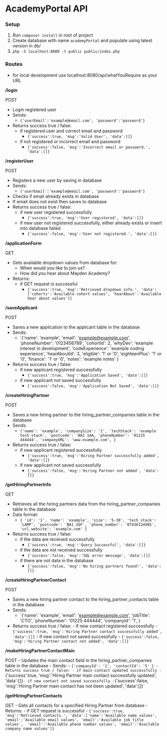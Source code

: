 # AcademyPortal API

### Setup

1. Run `composer install` in root of project
2. Create database with name `academyPortal` and populate using latest version in db/
3. `php -S localhost:8080 -t public public/index.php`

### Routes
- for local development use localhost:8080/api/whatYouRequire as your URL

**/login**

POST
- Login registered user
- Sends:
	- `{'userEmail':'example@email.com', 'password':'password'}`
- Returns success true / false:
	- if registered user and correct email and password
		- `{'success':true, 'msg':'Valid User', 'data':[]}`  
	- if not registered or incorrect email and password
		- `{'success':false, 'msg':'Incorrect email or password.', 'data':[]}`


**/registerUser**

POST
- Registers a new user by saving in database
- Sends:
	- `{'userEmail':'example@email.com', 'password':'password'}`
- Checks if email already exists in database
- If email does not exist then saves to database
- Returns success true / false:
	- if new user registered successfully
		- `{'success':true, 'msg':'User registered', 'data':[]}`
	- if new user not registered successfully, either already exists or insert into database failed
		- `{'success':false, 'msg':'User not registered.', 'data':[]}`


**/applicationForm**

GET
- Gets available dropdown values from database for:
	- When would you like to join us? 
	- How did you hear about Mayden Academy? 
- Returns:
	- if GET request is successful
		- `{'success':true, 'msg':'Retrieved dropdown info.', 'data':['cohorts':'Available cohort values', 'hearAbout':'Available hear about values']}`


**/saveApplicant**

POST
- Saves a new application to the applicant table in the database
- Sends:
	- `{'name': 'example',
   	    'email': 'example@example.com',
 	    'phoneNumber': '0123456789',
	    'cohortId': 2,
	    'whyDev': 'example interest in development',
	    'codeExperience': 'example coding experience',
	    'hearAboutId': 3,
	    'eligible': '1' or '0',
	    'eighteenPlus': '1' or '0',
	    'finance': '1' or '0',
	    'notes': 'example notes'
	   }
- Returns success true / false:
	- if new applicant registered successfully
		- `{'success':true, 'msg':'Application Saved', 'data':[]}`
	- if new applicant not saved successfully
		- `{'success':false, 'msg':'Application Not Saved', 'data':[]}`

**/createHiringPartner**

POST
- Saves a new hiring partner to the hiring_partner_companies table in the database
- Sends:
	- `{'name': 'example',
   	    'companySize': '1',
 	    'techStack': 'example tech stack',
	    'postcode': 'BA1 1AA,
	    'phoneNumber': '01225 444444',
	    'companyURL': 'www.example.com',
	   }`
- Returns success true / false:
	- if new applicant registered successfully
		- `{'success':true, 'msg':'Hiring Partner successfully added', 'data':[]}`
	- if new applicant not saved successfully
		- `{'success':false, 'msg':'Hiring Partner not added', 'data':[]}`
		

**/getHiringPartnerInfo**

GET
- Retrieves all the hiring partners data from the hiring_partner_companies table in the database
- Data format:
    - `{
        'id': '1',
        'name': 'example',
        'size': '5-30',
        'tech_stack': 'LAMP',
        'postcode': 'BA1 2QF',
        'phone_number': '07436124985',
        'url_website': 'example.com'
        }`
- Returns success true / false:
    - if the data are received successfully
        - `{'success':true, 'msg':'Query Successful', 'data':[]}`
    - if the data are not received successfully
        - `{'success':false, 'msg':'SQL error message', 'data':[]}`
    - if there are not data in the database
        - `{'success':false, 'msg':'No hiring partners found!', 'data':[]}`
        
**/createHiringPartnerContact**
        
POST
- Saves a new hiring partner contact to the hiring_partner_contacts table in the database
- Sends:
  - `{'name': 'example',
                  'email': 'example@example.com',
                  'jobTitle': 'CTO',
                  'phoneNumber': '01225 444444',
                  'companyId': '1',
                 }          
- Returns success true / false:
            - if new contact registered successfully
                - `{'success':true, 'msg':'Hiring Partner contact successfully added', 'data':[]}`
            - if new contact not saved successfully
                - `{'success':false, 'msg':'Hiring Partner contact not added', 'data':[]}`        
                
**/makeHiringPartnerContactMain**        
        
POST
        - Updates the main contact field in the hiring_partner_companies table in the database
        - Sends:
            - `{'companyId': '1',
                'contactId': '5'
               }
        - Returns success true / false:
            - if main contact updated successfully
                - `{'success':true, 'msg':'Hiring Partner main contact successfully updated', 'data':[]}`
            - if new contact not saved successfully
                - `{'success':false, 'msg':'Hiring Partner main contact has not been updated', 'data':[]}`        
                
 **/getHiringPartnerContacts**
        
  GET
        - Gets all contacts for a specified Hiring Partner from database 
        - Returns:
            - if GET request is successful
                - `{'success':true, 'msg':'Retrieved contacts.', 'data':['name':'Available name values', 
                    'email':'Available email values', 'email':'Available job title values', 
                    'email':'Available phone number values', 'email':'Available company name values']}`     
                    